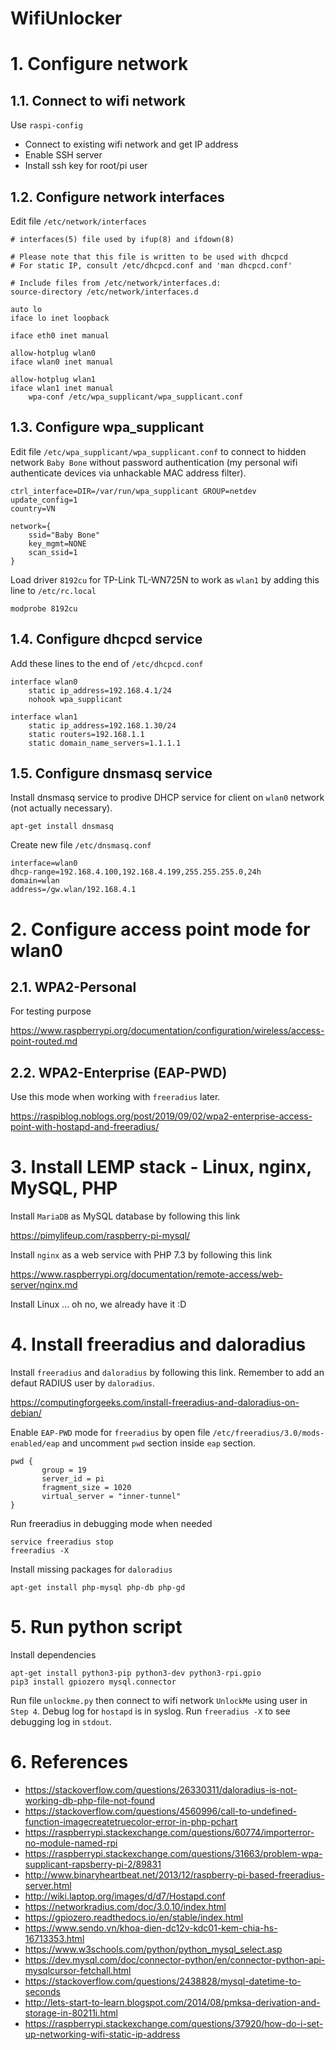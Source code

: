 # WifiUnlocker

# 1. Configure network

## 1.1. Connect to wifi network

Use `raspi-config`

- Connect to existing wifi network and get IP address
- Enable SSH server
- Install ssh key for root/pi user

## 1.2. Configure network interfaces

Edit file `/etc/network/interfaces`

```
# interfaces(5) file used by ifup(8) and ifdown(8)

# Please note that this file is written to be used with dhcpcd
# For static IP, consult /etc/dhcpcd.conf and 'man dhcpcd.conf'

# Include files from /etc/network/interfaces.d:
source-directory /etc/network/interfaces.d

auto lo
iface lo inet loopback

iface eth0 inet manual

allow-hotplug wlan0
iface wlan0 inet manual

allow-hotplug wlan1
iface wlan1 inet manual
    wpa-conf /etc/wpa_supplicant/wpa_supplicant.conf
```

## 1.3. Configure wpa_supplicant

Edit file `/etc/wpa_supplicant/wpa_supplicant.conf` to connect to hidden network `Baby Bone` without password authentication (my personal wifi authenticate devices via unhackable MAC address filter).

```
ctrl_interface=DIR=/var/run/wpa_supplicant GROUP=netdev
update_config=1
country=VN

network={
	ssid="Baby Bone"
	key_mgmt=NONE
	scan_ssid=1
}
```

Load driver `8192cu` for TP-Link TL-WN725N to work as `wlan1` by adding this line to `/etc/rc.local`

```
modprobe 8192cu
```

## 1.4. Configure dhcpcd service

Add these lines to the end of `/etc/dhcpcd.conf`

```
interface wlan0
    static ip_address=192.168.4.1/24
    nohook wpa_supplicant

interface wlan1
    static ip_address=192.168.1.30/24
    static routers=192.168.1.1
    static domain_name_servers=1.1.1.1
```

## 1.5. Configure dnsmasq service

Install dnsmasq service to prodive DHCP service for client on `wlan0` network (not actually necessary).

```
apt-get install dnsmasq
```

Create new file `/etc/dnsmasq.conf`

```
interface=wlan0
dhcp-range=192.168.4.100,192.168.4.199,255.255.255.0,24h
domain=wlan
address=/gw.wlan/192.168.4.1
```

# 2. Configure access point mode for wlan0

## 2.1. WPA2-Personal

For testing purpose

https://www.raspberrypi.org/documentation/configuration/wireless/access-point-routed.md

## 2.2. WPA2-Enterprise (EAP-PWD)

Use this mode when working with `freeradius` later.

https://raspiblog.noblogs.org/post/2019/09/02/wpa2-enterprise-access-point-with-hostapd-and-freeradius/

# 3. Install LEMP stack - Linux, nginx, MySQL, PHP

Install `MariaDB` as MySQL database by following this link

https://pimylifeup.com/raspberry-pi-mysql/

Install `nginx` as a web service with PHP 7.3 by following this link

https://www.raspberrypi.org/documentation/remote-access/web-server/nginx.md

Install Linux ... oh no, we already have it :D

# 4. Install freeradius and daloradius

Install `freeradius` and `daloradius` by following this link. Remember to add an defaut RADIUS user by `daloradius`.

https://computingforgeeks.com/install-freeradius-and-daloradius-on-debian/

Enable `EAP-PWD` mode for `freeradius` by open file `/etc/freeradius/3.0/mods-enabled/eap` and uncomment `pwd` section inside `eap` section.

```
pwd {
       group = 19
       server_id = pi
       fragment_size = 1020
       virtual_server = "inner-tunnel"
}
```

Run freeradius in debugging mode when needed

```
service freeradius stop
freeradius -X
```

Install missing packages for `daloradius`

```
apt-get install php-mysql php-db php-gd
```


# 5. Run python script

Install dependencies

```
apt-get install python3-pip python3-dev python3-rpi.gpio
pip3 install gpiozero mysql.connector
```

Run file `unlockme.py` then connect to wifi network `UnlockMe` using user in `Step 4`. Debug log for `hostapd` is in syslog. Run `freeradius -X` to see debugging log in `stdout`.


# 6. References

- https://stackoverflow.com/questions/26330311/daloradius-is-not-working-db-php-file-not-found
- https://stackoverflow.com/questions/4560996/call-to-undefined-function-imagecreatetruecolor-error-in-php-pchart
- https://raspberrypi.stackexchange.com/questions/60774/importerror-no-module-named-rpi
- https://raspberrypi.stackexchange.com/questions/31663/problem-wpa-supplicant-rapsberry-pi-2/89831
- http://www.binaryheartbeat.net/2013/12/raspberry-pi-based-freeradius-server.html
- http://wiki.laptop.org/images/d/d7/Hostapd.conf
- https://networkradius.com/doc/3.0.10/index.html
- https://gpiozero.readthedocs.io/en/stable/index.html
- https://www.sendo.vn/khoa-dien-dc12v-kdc01-kem-chia-hs-16713353.html
- https://www.w3schools.com/python/python_mysql_select.asp
- https://dev.mysql.com/doc/connector-python/en/connector-python-api-mysqlcursor-fetchall.html
- https://stackoverflow.com/questions/2438828/mysql-datetime-to-seconds
- http://lets-start-to-learn.blogspot.com/2014/08/pmksa-derivation-and-storage-in-80211i.html
- https://raspberrypi.stackexchange.com/questions/37920/how-do-i-set-up-networking-wifi-static-ip-address
